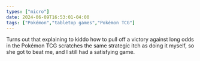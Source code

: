 ```yaml
---
types: ["micro"]
date: 2024-06-09T16:53:01-04:00
tags: ["Pokémon","tabletop games","Pokémon TCG"]
---
```

Turns out that explaining to kiddo how to  pull off a victory against long odds in the Pokémon TCG scratches the same strategic itch as doing it myself, so she got to beat me, and I still had a satisfying game.
